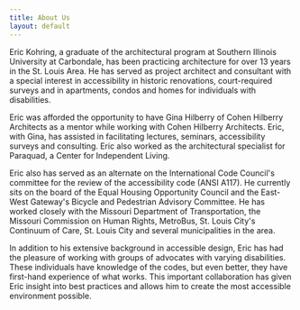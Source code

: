 ```yaml
---
title: About Us
layout: default
---
```


Eric Kohring, a graduate of the architectural program at Southern
Illinois University at Carbondale, has been practicing architecture
for over 13 years in the St. Louis Area. He has served as project
architect and consultant with a special interest in accessibility in
historic renovations, court-required surveys and in apartments, condos
and homes for individuals with disabilities.

Eric was afforded the opportunity to have Gina Hilberry of Cohen
Hilberry Architects as a mentor while working with Cohen Hilberry
Architects.  Eric, with Gina, has assisted in facilitating lectures,
seminars, accessibility surveys and consulting.  Eric also worked as
the architectural specialist for Paraquad, a Center for Independent
Living.

Eric also has served as an alternate on the International Code
Council's committee for the review of the accessibility code (ANSI
A117). He currently sits on the board of the Equal Housing Opportunity
Council and the East-West Gateway's Bicycle and Pedestrian Advisory
Committee. He has worked closely with the Missouri Department of
Transportation, the Missouri Commission on Human Rights, MetroBus, St.
Louis City's Continuum of Care, St. Louis City and several
municipalities in the area.

In addition to his extensive background in accessible design, Eric has
had the pleasure of working with groups of advocates with varying
disabilities. These individuals have knowledge of the codes, but even
better, they have first-hand experience of what works. This important
collaboration has given Eric insight into best practices and allows
him to create the most accessible environment possible.
